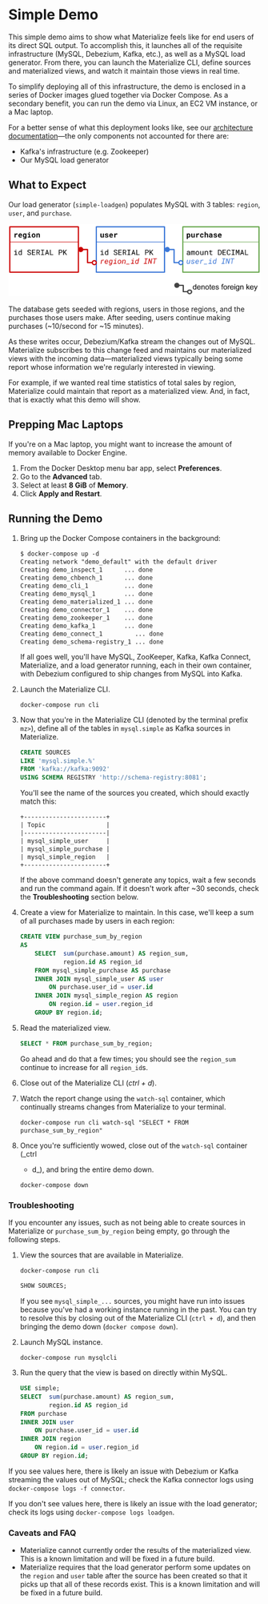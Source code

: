 # Simple Demo

This simple demo aims to show what Materialize feels like for end users of its
direct SQL output. To accomplish this, it launches all of the requisite
infrastructure (MySQL, Debezium, Kafka, etc.), as well as a MySQL load
generator. From there, you can launch the Materialize CLI, define sources and
materialized views, and watch it maintain those views in real time.

To simplify deploying all of this infrastructure, the demo is enclosed in a
series of Docker images glued together via Docker Compose. As a secondary
benefit, you can run the demo via Linux, an EC2 VM instance, or a Mac laptop.

For a better sense of what this deployment looks like, see our [architecture
documentation](https://materialize.io/docs/overview/architecture)––the only
components not accounted for there are:

- Kafka's infrastructure (e.g. Zookeeper)
- Our MySQL load generator

## What to Expect

Our load generator (`simple-loadgen`) populates MySQL with 3 tables: `region`,
`user`, and `purchase`.

![simple demo schema](../../www/static/images/simple_demo_schema.png)

The database gets seeded with regions, users in those regions, and the purchases
those users make. After seeding, users continue making purchases (~10/second for
~15 minutes).

As these writes occur, Debezium/Kafka stream the changes out of MySQL.
Materialize subscribes to this change feed and maintains our materialized views
with the incoming data––materialized views typically being some report whose
information we're regularly interested in viewing.

For example, if we wanted real time statistics of total sales by region,
Materialize could maintain that report as a materialized view. And, in fact,
that is exactly what this demo will show.

## Prepping Mac Laptops

If you're on a Mac laptop, you might want to increase the amount of memory
available to Docker Engine.

1. From the Docker Desktop menu bar app, select **Preferences**.
1. Go to the **Advanced** tab.
1. Select at least **8 GiB** of **Memory**.
1. Click **Apply and Restart**.

## Running the Demo

1. Bring up the Docker Compose containers in the background:

    ```shell session
    $ docker-compose up -d
    Creating network "demo_default" with the default driver
    Creating demo_inspect_1      ... done
    Creating demo_chbench_1      ... done
    Creating demo_cli_1          ... done
    Creating demo_mysql_1        ... done
    Creating demo_materialized_1 ... done
    Creating demo_connector_1    ... done
    Creating demo_zookeeper_1    ... done
    Creating demo_kafka_1        ... done
    Creating demo_connect_1         ... done
    Creating demo_schema-registry_1 ... done
    ```

    If all goes well, you'll have MySQL, ZooKeeper, Kafka, Kafka Connect,
    Materialize, and a load generator running, each in their own container, with
    Debezium configured to ship changes from MySQL into Kafka.

1. Launch the Materialize CLI.

    ```shell session
    docker-compose run cli
    ```

1. Now that you're in the Materialize CLI (denoted by the terminal prefix
   `mz>`), define all of the tables in `mysql.simple` as Kafka sources in
   Materialize.

    ```sql
    CREATE SOURCES
    LIKE 'mysql.simple.%'
    FROM 'kafka://kafka:9092'
    USING SCHEMA REGISTRY 'http://schema-registry:8081';
    ```

    You'll see the name of the sources you created, which should exactly match
    this:

    ```
    +-----------------------+
    | Topic                 |
    |-----------------------|
    | mysql_simple_user     |
    | mysql_simple_purchase |
    | mysql_simple_region   |
    +-----------------------+
    ```

    If the above command doesn't generate any topics, wait a few seconds and run
    the command again. If it doesn't work after ~30 seconds, check the
    **Troubleshooting** section below.

1. Create a view for Materialize to maintain. In this case, we'll keep a sum of
   all purchases made by users in each region:

    ```sql
    CREATE VIEW purchase_sum_by_region
    AS
        SELECT  sum(purchase.amount) AS region_sum,
                region.id AS region_id
        FROM mysql_simple_purchase AS purchase
        INNER JOIN mysql_simple_user AS user
            ON purchase.user_id = user.id
        INNER JOIN mysql_simple_region AS region
            ON region.id = user.region_id
        GROUP BY region.id;
    ```

1. Read the materialized view.

    ```sql
    SELECT * FROM purchase_sum_by_region;
    ```

    Go ahead and do that a few times; you should see the `region_sum` continue
    to increase for all `region_id`s.

1. Close out of the Materialize CLI (_ctrl + d_).

1. Watch the report change using the `watch-sql` container, which continually
   streams changes from Materialize to your terminal.

    ```shell
    docker-compose run cli watch-sql "SELECT * FROM purchase_sum_by_region"
    ```

1. Once you're sufficiently wowed, close out of the `watch-sql` container (_ctrl
   + d_), and bring the entire demo down.

    ```shell
    docker-compose down
    ```

### Troubleshooting

If you encounter any issues, such as not being able to create sources in
Materialize or `purchase_sum_by_region` being empty, go through the following
steps.

1. View the sources that are available in Materialize.

    ```shell
    docker-compose run cli
    ```
    ```sql
    SHOW SOURCES;
    ```

    If you see `mysql_simple_...` sources, you might have run into issues
    because you've had a working instance running in the past. You can try to
    resolve this by closing out of the Materialize CLI (`ctrl + d`), and then
    bringing the demo down (`docker compose down`).

1. Launch MySQL instance.

    ```shell
    docker-compose run mysqlcli
    ```

1. Run the query that the view is based on directly within MySQL.

    ```sql
    USE simple;
    SELECT  sum(purchase.amount) AS region_sum,
            region.id AS region_id
    FROM purchase
    INNER JOIN user
        ON purchase.user_id = user.id
    INNER JOIN region
        ON region.id = user.region_id
    GROUP BY region.id;
    ```

If you see values here, there is likely an issue with Debezium or Kafka
streaming the values out of MySQL; check the Kafka connector logs using
`docker-compose logs -f connector`.

If you don't see values here, there is likely an issue with the load generator;
check its logs using `docker-compose logs loadgen`.

### Caveats and FAQ

- Materialize cannot currently order the results of the materialized view. This
  is a known limitation and will be fixed in a future build.
- Materialize requires that the load generator perform some updates on the
  `region` and `user` table after the source has been created so that it picks
  up that all of these records exist. This is a known limitation and will be
  fixed in a future build.
